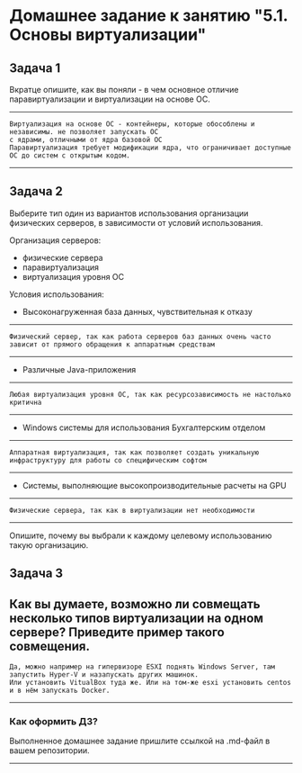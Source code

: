 # Домашнее задание к занятию "5.1. Основы виртуализации"

## Задача 1

Вкратце опишите, как вы поняли - в чем основное отличие паравиртуализации и виртуализации на основе ОС.

---
    Виртуализация на основе ОС - контейнеры, которые обособлены и независимы. не позволяет запускать ОС 
    с ядрами, отличными от ядра базовой ОС
    Паравиртуализация требует модификации ядра, что ограничивает доступные ОС до систем с открытым кодом.

---
## Задача 2

Выберите тип один из вариантов использования организации физических серверов, 
в зависимости от условий использования.

Организация серверов:
- физические сервера
- паравиртуализация
- виртуализация уровня ОС

Условия использования:

- Высоконагруженная база данных, чувствительная к отказу
---
    Физический сервер, так как работа серверов баз данных очень часто зависит от прямого обращения к аппаратным средствам
---
- Различные Java-приложения
---
    Любая виртуализация уровня ОС, так как ресурсозависимость не настолько критична
---
- Windows системы для использования Бухгалтерским отделом 
---
    Аппаратная виртуализация, так как позволяет создать уникальную инфраструктуру для работы со специфическим софтом
---
- Системы, выполняющие высокопроизводительные расчеты на GPU
---
    Физические сервера, так как в виртуализации нет необходимости 
---

Опишите, почему вы выбрали к каждому целевому использованию такую организацию.

## Задача 3

Как вы думаете, возможно ли совмещать несколько типов виртуализации на одном сервере?
Приведите пример такого совмещения.
---
    Да, можно например на гипервизоре ESXI поднять Windows Server, там запустить Hyper-V и назапускать других машинок.
    Или установить VitualBox туда же. Или на том-же esxi установить centos и в нём запускать Docker.

---

### Как оформить ДЗ?

Выполненное домашнее задание пришлите ссылкой на .md-файл в вашем репозитории.

---